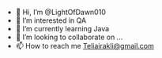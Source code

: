 - 👋 Hi, I’m @LightOfDawn010
- 👀 I’m interested in QA
- 🌱 I’m currently learning Java
- 💞️ I’m looking to collaborate on ...
- 📫 How to reach me Teliairakli@gmail.com

<!---
LightOfDawn010/LightOfDawn010 is a ✨ special ✨ repository because its `README.md` (this file) appears on your GitHub profile.
You can click the Preview link to take a look at your changes.
--->
